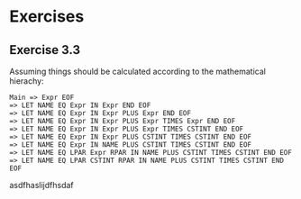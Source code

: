 # Exercises

## Exercise 3.3

Assuming things should be calculated according to the mathematical hierachy:

```
Main => Expr EOF
=> LET NAME EQ Expr IN Expr END EOF
=> LET NAME EQ Expr IN Expr PLUS Expr END EOF
=> LET NAME EQ Expr IN Expr PLUS Expr TIMES Expr END EOF
=> LET NAME EQ Expr IN Expr PLUS Expr TIMES CSTINT END EOF
=> LET NAME EQ Expr IN Expr PLUS CSTINT TIMES CSTINT END EOF
=> LET NAME EQ Expr IN NAME PLUS CSTINT TIMES CSTINT END EOF
=> LET NAME EQ LPAR Expr RPAR IN NAME PLUS CSTINT TIMES CSTINT END EOF
=> LET NAME EQ LPAR CSTINT RPAR IN NAME PLUS CSTINT TIMES CSTINT END EOF
```

asdfhaslijdfhsdaf

